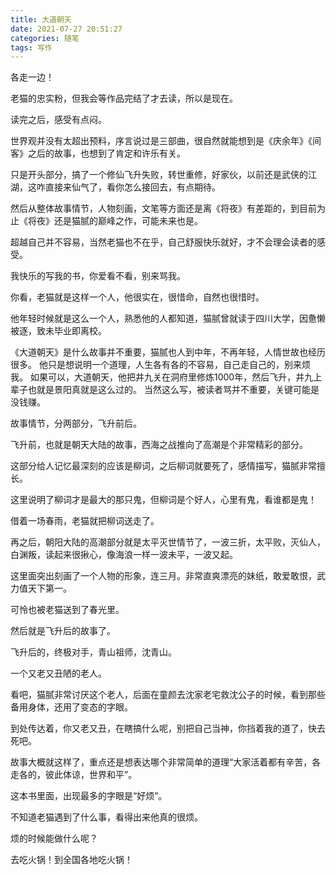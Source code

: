 ```yaml
---
title: 大道朝天
date: 2021-07-27 20:51:27
categories: 随笔
tags: 写作
---
```


各走一边！

<!-- more -->
老猫的忠实粉，但我会等作品完结了才去读，所以是现在。

读完之后，感受有点闷。

世界观并没有太超出预料，序言说过是三部曲，很自然就能想到是《庆余年》《间客》之后的故事，也想到了肯定和许乐有关。

只是开头部分，搞了一个修仙飞升失败，转世重修，好家伙，以前还是武侠的江湖，这咋直接来仙气了，看你怎么接回去，有点期待。

然后从整体故事情节，人物刻画，文笔等方面还是离《将夜》有差距的，到目前为止《将夜》还是猫腻的巅峰之作，可能未来也是。

超越自己并不容易，当然老猫也不在乎，自己舒服快乐就好，才不会理会读者的感受。

我快乐的写我的书，你爱看不看，别来骂我。

你看，老猫就是这样一个人，他很实在，很惜命，自然也很惜时。

他年轻时候就是这么一个人，熟悉他的人都知道，猫腻曾就读于四川大学，因惫懒被逐，致未毕业即离校。

《大道朝天》是什么故事并不重要，猫腻也人到中年，不再年轻，人情世故也经历很多。
他只是想说明一个道理，人生各有各的不容易，自己走自己的，别来烦我。
如果可以，大道朝天，他把井九关在洞府里修炼1000年，然后飞升，井九上辈子也就是景阳真就是这么过的。
当然这么写，被读者骂并不重要，关键可能是没钱赚。

故事情节，分两部分，飞升前后。

飞升前，也就是朝天大陆的故事，西海之战推向了高潮是个非常精彩的部分。

这部分给人记忆最深刻的应该是柳词，之后柳词就要死了，感情描写，猫腻非常擅长。

这里说明了柳词才是最大的那只鬼，但柳词是个好人，心里有鬼，看谁都是鬼！

借着一场春雨，老猫就把柳词送走了。

再之后，朝阳大陆的高潮部分就是太平灭世情节了，一波三折，太平败，灭仙人，白渊叛，读起来很揪心，像海浪一样一波未平，一波又起。

这里面突出刻画了一个人物的形象，连三月。非常直爽漂亮的妹纸，敢爱敢恨，武力值天下第一。

可怜也被老猫送到了春光里。

然后就是飞升后的故事了。

飞升后的，终极对手，青山祖师，沈青山。

一个又老又丑陋的老人。

看吧，猫腻非常讨厌这个老人，后面在童颜去沈家老宅救沈公子的时候，看到那些备用身体，还用了变态的字眼。

到处传达着，你又老又丑，在瞎搞什么呢，别把自己当神，你挡着我的道了，快去死吧。

故事大概就这样了，重点还是想表达哪个非常简单的道理“大家活着都有辛苦，各走各的，彼此体谅，世界和平”。

这本书里面，出现最多的字眼是“好烦”。

不知道老猫遇到了什么事，看得出来他真的很烦。

烦的时候能做什么呢？

去吃火锅！到全国各地吃火锅！



